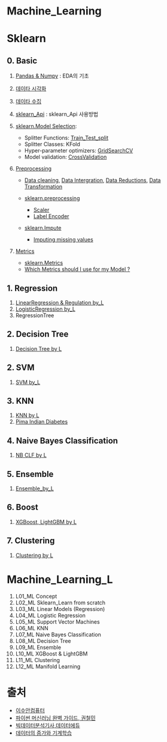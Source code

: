 # Machine_Learning

# Sklearn

## 0. Basic
1. [Pandas & Numpy](https://github.com/SeWonKwon/Pandas-Numpy) : EDA의 기초
2. [데이타 시각화](https://github.com/SeWonKwon/Data_Visualization)
3. [데이타 수집](https://github.com/SeWonKwon/Data_Collection)

2. [sklearn_Api](https://github.com/SeWonKwon/Machine_Learning/blob/main/Machine_Learning_L/L02_ML%20Scikit_Learn%20from%20scratch.ipynb) : sklearn_Api 사용방법

3. [sklearn.Model Selection](https://scikit-learn.org/stable/modules/classes.html#module-sklearn.model_selection): 
    - Splitter Functions: [Train_Test_split](https://github.com/SeWonKwon/Machine_Learning/blob/main/Machine_Learning_L/L02_ML%20Scikit_Learn%20from%20scratch.ipynb)
    - Splitter Classes: KFold
    - Hyper-parameter optimizers: [GridSearchCV](https://github.com/SeWonKwon/Machine_Learning/blob/main/Machine_Learning_L/L02_ML%20Scikit_Learn%20from%20scratch.ipynb)
    - Model validation: [CrossValidation](https://github.com/SeWonKwon/Machine_Learning/blob/main/Machine_Learning_L/L02_ML%20Scikit_Learn%20from%20scratch.ipynb)


5. [Preprocessing](https://github.com/SeWonKwon/Data_Analysis/blob/main/Data_Analysis_L/L02_Data%20Preprocessing%2C%20Quality%2C%20Techinques.ipynb) 
    - [Data cleaning](https://github.com/SeWonKwon/Data_Analysis/blob/main/Data_Analysis_L/L03_Data%20Cleaning.ipynb), [Data Intergration](https://github.com/SeWonKwon/Data_Analysis/blob/main/Data_Analysis_L/L04_Data%20intergration.ipynb), [Data Reductions](https://github.com/SeWonKwon/Data_Analysis/blob/main/Data_Analysis_L/L05_Data%20Reduction.ipynb), [Data Transformation](https://github.com/SeWonKwon/Data_Analysis/blob/main/Data_Analysis_L/L06_Data%20Transformation.ipynb) 
    - [sklearn.preprocessing](https://scikit-learn.org/stable/modules/preprocessing.html#)
        - [Scaler](https://github.com/SeWonKwon/Machine_Learning/blob/main/Machine_Learning/B04_ML_Preprocessing%20Scaler.ipynb)
        - [Label Encoder](https://github.com/SeWonKwon/Machine_Learning/blob/main/Machine_Learning/B03_ML_Preprocessing%20Label%20Encoder.ipynb)

    - [sklearn.Impute](https://scikit-learn.org/stable/modules/impute.html#)
        - [Imputing missing values](https://github.com/SeWonKwon/Machine_Learning/blob/main/Machine_Learning/B02_ML_Preprocessing%20Imputation.ipynb)
7. [Metrics](https://github.com/SeWonKwon/Machine_Learning/blob/main/Machine_Learning/B05_ML%20Metrics.ipynb)
    - [sklearn.Metrics](https://scikit-learn.org/stable/modules/classes.html?highlight=metrics#module-sklearn.metrics)
    - [Which Metrics should I use for my Model ?](https://github.com/SeWonKwon/Machine_Learning/blob/main/Machine_Learning/B06_ML%20Which%20Metrics%20should%20I%20use%20for%20my%20model.ipynb)



## 1. Regression
1. [LinearRegression & Regulation by_L](https://github.com/SeWonKwon/Machine_Learning/blob/main/Machine_Learning_L/L03_ML%20Linear%20Models%20(Regression).ipynb)
2. [LogisticRegression by_L](https://github.com/SeWonKwon/Machine_Learning/blob/main/Machine_Learning_L/L04_ML%20Logistic%20Regression.ipynb)
3. RegressionTree


## 2. Decision Tree
1. [Decision Tree by L](https://github.com/SeWonKwon/Machine_Learning/blob/main/Machine_Learning_L/L08_ML%20Decision%20Tree.ipynb)

## 2. SVM
1. [SVM by_L](https://github.com/SeWonKwon/Machine_Learning/blob/main/Machine_Learning_L/L05_ML%20Support%20Vector%20Machines.ipynb)

## 3. KNN
1. [KNN by L](https://github.com/SeWonKwon/Machine_Learning/blob/main/Machine_Learning_L/L06_ML%20KNN.ipynb)
2. [Pima Indian Diabetes](https://github.com/SeWonKwon/ML_training/blob/main/Kaggle/Pima%20Indians%20Diabetes/03_Pima%20Indian%20Diabates_%20KNN.ipynb)

## 4. Naive Bayes Classification
1. [NB CLF by L](https://github.com/SeWonKwon/Machine_Learning/blob/main/Machine_Learning_L/L07_ML%20Naive%20Bayes%20Classification.ipynb)

## 5. Ensemble
1. [Ensemble_by_L](https://github.com/SeWonKwon/Machine_Learning/blob/main/Machine_Learning_L/L09_ML%20Ensemble.ipynb)

## 6. Boost
1. [XGBoost, LightGBM by L](https://github.com/SeWonKwon/Machine_Learning/blob/main/Machine_Learning_L/L10_ML%20XGBoost%20%26%20LightGBM.ipynb)

## 7. Clustering
1. [Clustering by L](https://github.com/SeWonKwon/Machine_Learning/blob/main/Machine_Learning_L/L11_ML%20Clustering.ipynb)


# Machine_Learning_L

1. L01_ML Concept
2. L02_ML Sklearn_Learn from scratch
3. L03_ML Linear Models (Regression)
4. L04_ML Logistic Regression
5. L05_ML Support Vector Machines
6. L06_ML KNN
7. L07_ML Naive Bayes Classification
8. L08_ML Decision Tree
9. L09_ML Ensemble
10. L10_ML XGBoost & LightGBM
11. L11_ML Clustering
12. L12_ML Manifold Learning




# 출처

* [이수안컴퓨터](https://www.youtube.com/playlist?list=PL7ZVZgsnLwEEd3-h-jySLz4wT154r7VVr)
* [파이썬 머신러닝 완벽 가이드, 권철민](http://book.interpark.com/product/BookDisplay.do?_method=detail&sc.prdNo=328045193&gclid=CjwKCAjwrPCGBhALEiwAUl9X0xLhnkBbNO07CZl6KsRa9V6i1-tAr-SubjZxrGN-XdVNGCVlGyGk8hoCBVoQAvD_BwE)
* [빅데이터분석기사,데이터에듀](http://book.interpark.com/product/BookDisplay.do?_method=detail&sc.shopNo=0000400000&sc.prdNo=347491830&sc.saNo=003002001&bid1=search&bid2=product&bid3=title&bid4=001)
* [데이터의 증가와 기계학습](https://cafe.daum.net/oracleoracle)
